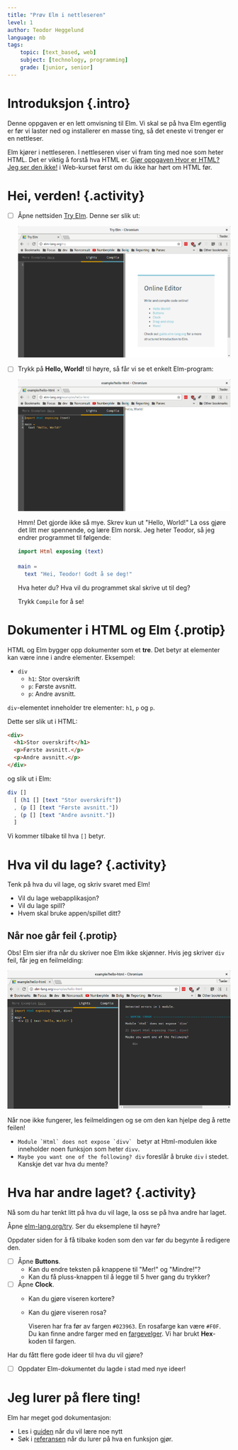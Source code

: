 ```yaml
---
title: "Prøv Elm i nettleseren"
level: 1
author: Teodor Heggelund
language: nb
tags:
    topic: [text_based, web]
    subject: [technology, programming]
    grade: [junior, senior]
---
```


# Introduksjon {.intro}

Denne oppgaven er en lett omvisning til Elm. Vi skal se på hva Elm egentlig er
før vi laster ned og installerer en masse ting, så det eneste vi trenger er en
nettleser.

Elm kjører i nettleseren. I nettleseren viser vi fram ting med noe som heter
HTML. Det er viktig å forstå hva HTML er.
[Gjør oppgaven Hvor er HTML? Jeg ser den ikke!](../../web/hvor_er_html/hvor_er_html.html)
i Web-kurset først om du ikke har hørt om HTML før.

# Hei, verden! {.activity}

- [ ] Åpne nettsiden [Try Elm](http://elm-lang.org/try). Denne ser slik ut:

    ![](tom_try_elm.png)

- [ ] Trykk på **Hello, World!** til høyre, så får vi se et enkelt Elm-program:

    ![](hello.png)

    Hmm! Det gjorde ikke så mye. Skrev kun ut "Hello, World!" La oss gjøre det
    litt mer spennende, og lære Elm norsk. Jeg heter Teodor, så jeg endrer
    programmet til følgende:

    ```elm
    import Html exposing (text)

    main =
      text "Hei, Teodor! Godt å se deg!"
    ```

    Hva heter du? Hva vil du programmet skal skrive ut til deg?

    Trykk `Compile` for å se!

# Dokumenter i HTML og Elm {.protip}

HTML og Elm bygger opp dokumenter som et **tre**. Det betyr at elementer kan
være inne i andre elementer. Eksempel:

* `div`
    * `h1`: Stor overskrift
    * `p`: Første avsnitt.
    * `p`: Andre avsnitt.

`div`-elementet inneholder tre elementer: `h1`, `p` og `p`.

Dette ser slik ut i HTML:

```html
<div>
  <h1>Stor overskrift</h1>
  <p>Første avsnitt.</p>
  <p>Andre avsnitt.</p>
</div>
```

og slik ut i Elm:

```elm
div []
  [ (h1 [] [text "Stor overskrift"])
  , (p [] [text "Første avsnitt."])
  , (p [] [text "Andre avsnitt."])
  ]
```

Vi kommer tilbake til hva `[]` betyr.

# Hva vil du lage? {.activity}

Tenk på hva du vil lage, og skriv svaret med Elm!

* Vil du lage webapplikasjon?
* Vil du lage spill?
* Hvem skal bruke appen/spillet ditt?

## Når noe går feil {.protip}

Obs! Elm sier ifra når du skriver noe Elm ikke skjønner. Hvis jeg skriver `div`
feil, får jeg en feilmelding:

![](div_feil.png)

Når noe ikke fungerer, les feilmeldingen og se om den kan hjelpe deg å rette
feilen!

* ``Module `Html` does not expose `divv` `` betyr at Html-modulen ikke
  inneholder noen funksjon som heter `divv`.
* `Maybe you want one of the following? div` foreslår å bruke `div` i stedet.
  Kanskje det var hva du mente?

# Hva har andre laget? {.activity}

Nå som du har tenkt litt på hva du vil lage, la oss se på hva andre har laget.

Åpne [elm-lang.org/try](http://elm-lang.org/try). Ser du eksemplene til høyre?

Oppdater siden for å få tilbake koden som den var før du begynte å redigere den.

- [ ] Åpne **Buttons**.
    - Kan du endre teksten på knappene til "Mer!" og "Mindre!"?
    - Kan du få pluss-knappen til å legge til 5 hver gang du trykker?
- [ ] Åpne **Clock**.
    - Kan du gjøre viseren kortere?
    - Kan du gjøre viseren rosa?

      Viseren har fra før av fargen `#023963`. En rosafarge kan være `#F0F`. Du
      kan finne andre farger med
      en [fargevelger](http://htmlcolorcodes.com/color-picker/). Vi har brukt
      **Hex**-koden til fargen.

Har du fått flere gode ideer til hva du vil gjøre?

- [ ] Oppdater Elm-dokumentet du lagde i stad med nye ideer!

# Jeg lurer på flere ting!

Elm har meget god dokumentasjon:

* Les i [guiden](https://guide.elm-lang.org/) når du vil lære noe nytt
* Søk i [referansen](http://package.elm-lang.org/) når du lurer på hva en
  funksjon gjør.
